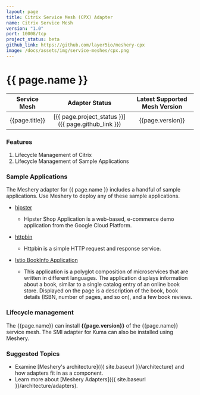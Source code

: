 ```yaml
---
layout: page
title: Citrix Service Mesh (CPX) Adapter
name: Citrix Service Mesh
version: "1.0"
port: 10008/tcp
project_status: beta
github_link: https://github.com/layer5io/meshery-cpx
image: /docs/assets/img/service-meshes/cpx.png
---
```


# {{ page.name }}

|  Service Mesh  |                   Adapter Status                    | Latest Supported Mesh Version |
| :------------: | :-------------------------------------------------: | :---------------------------: |
| {{page.title}} | [{{ page.project_status }}]({{ page.github_link }}) |       {{page.version}}        |

### Features

1. Lifecycle Management of Citrix
2. Lifecycle Management of Sample Applications

### Sample Applications

The Meshery adapter for {{ page.name }} includes a handful of sample applications. Use Meshery to deploy any of these sample applications.

- [hipster](https://github.com/GoogleCloudPlatform/microservices-demo)

  - Hipster Shop Application is a web-based, e-commerce demo application from the Google Cloud Platform.

- [httpbin](https://httpbin.org)
  - Httpbin is a simple HTTP request and response service.
- [Istio BookInfo Application](https://github.com/layer5io/istio-service-mesh-workshop/blob/master/lab-2/README.md#what-is-the-bookinfo-application)
  - This application is a polyglot composition of microservices that are written in different languages. The application displays information about a book, similar to a single catalog entry of an online book store. Displayed on the page is a description of the book, book details (ISBN, number of pages, and so on), and a few book reviews.

### Lifecycle management

The {{page.name}} can install **{{page.version}}** of the {{page.name}} service mesh. The SMI adapter for Kuma can also be installed using Meshery.

### Suggested Topics

- Examine [Meshery's architecture]({{ site.baseurl }}/architecture) and how adapters fit in as a component.
- Learn more about [Meshery Adapters]({{ site.baseurl }}/architecture/adapters).
